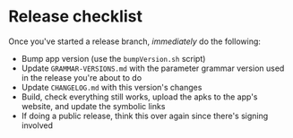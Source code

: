 Release checklist
=================

Once you've started a release branch, *immediately* do the following:
* Bump app version (use the `bumpVersion.sh` script)
* Update `GRAMMAR-VERSIONS.md` with the parameter grammar version used in the release you're about to do
* Update `CHANGELOG.md` with this version's changes
* Build, check everything still works, upload the apks to the app's website, and update the symbolic links
* If doing a public release, think this over again since there's signing involved
